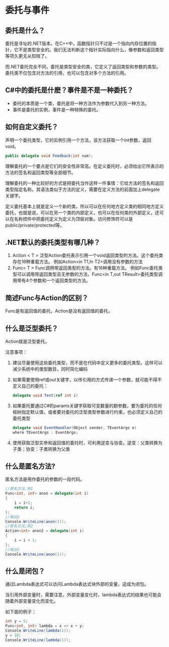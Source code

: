 # 委托与事件

## 委托是什么？

委托是寻址的.NET版本。在C++中，函数指针只不过是一个指向内存位置的指针，它不是类型安全的。我们无法判断这个指针实际指向什么，像参数和返回类型等项久更无从知晓了。

而.NET委托完全不同，委托是类型安全的类，它定义了返回类型和参数的类型。委托类不仅包含对方法的引用，也可以包含对多个方法的引用。

## C#中的委托是什麽？事件是不是一种委托？

- 委托的本质是一个类，委托是将一种方法作为参数代入到另一种方法。
- 事件是委托的实例，事件是一种特殊的委托。

## 如何自定义委托？

声明一个委托类型，它的实例引用一个方法，该方法获取一个int参数，返回void。

```csharp
public delegate void Feedback(int num);
```

理解委托的一个要点是它们的安全性非常高。在定义委托时，必须给出它所表示的方法的签名和返回类型等全部细节。

理解委托的一种比较好的方式是把委托当作这样一件事情：它给方法的签名和返回类型指定名称。其语法类似于方法的定义，需要在定义方法的前面加上delegate关键字。

定义委托基本上就是定义一个新的类，所以可以在任何地方定义类的相同地方定义委托，也就是说，可以在另一个类的内部定义，也可以在任何类的外部定义，还可以在名称控件中把委托定义为定义为顶层对象。访问修饰符可以是public/private/protected等。

## .NET默认的委托类型有哪几种？

1. Action < T >
   泛型Action委托表示引用一个void返回类型的方法。这个委托类存在16种重载方法。
   例如Action<in T1,In T2>调用没有参数的方法
2. Func< T >
   Func调用带返回类型的方法。有16种重载方法。
   例如Func委托类型可以调用带返回类型且无参数的方法，Func<in T,out TResult>委托类型调用带有4个参数和一个返回类型的方法。

## 简述Func与Action的区别？

Func是有返回值的委托，Action是没有返回值的委托。

## 什么是泛型委托？

Action就是泛型委托。

注意事项：

1. 建议尽量使用这些委托类型，而不是在代码中定义更多的委托类型。这样可以减少系统中的类型数目，同时简化编码

2. 如果需要使用ref或out关键字，以传引用的方式传递一个参数，就可能不得不定义自己的委托：
   ```csharp 
   delegate void Test(ref int i)
   ```

3. 如果委托要通过C#的params关键字获取可变数量的额参数，要为委托的任何桉树指定默认值，或者要对委托的泛型类型参数进行约束，也必须定义自己的委托类型
   
   ```csharp
   delegate void EventHandler(Object sender, TEventArgs e)
   where TEventArgs : EventArgs;
   ```
   
4. 使用获取泛型实参和返回值的委托时，可利用逆变与协变。逆变：父类转换为子类；协变：子类转换为父类

## 什么是匿名方法?

匿名方法是用作委托的参数的一段代码。

```csharp
//匿名方法,例1
Func<int, int> anon = delegate(int i)
{
    i = i+1;
    return i;
};
//输出2
Console.WriteLine(anon(1));
//匿名方法,例2
Action<int> anon2 = delegate(int i)
{
	i = i + 1;
};
//输出2
Console.WriteLine(anon(1));	
```

## 什么是闭包？

通过Lambda表达式可以访问Lambda表达式块外部的变量，这成为闭包。

当引用外部变量时，需要注意，外部变量变化时，lambda表达式的结果也可能会随着外部变量变化而变化。

如下面的例子：

```csharp
int y = 5;
Func<int, int> lambda = x => x + y;
Console.WriteLine(lambda(1));
y = 10;
Console.WriteLine(lambda(1));
```

